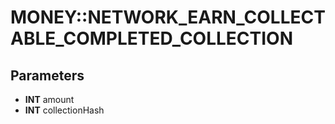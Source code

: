 # MONEY::NETWORK_EARN_COLLECTABLE_COMPLETED_COLLECTION

## Parameters
* **INT** amount
* **INT** collectionHash